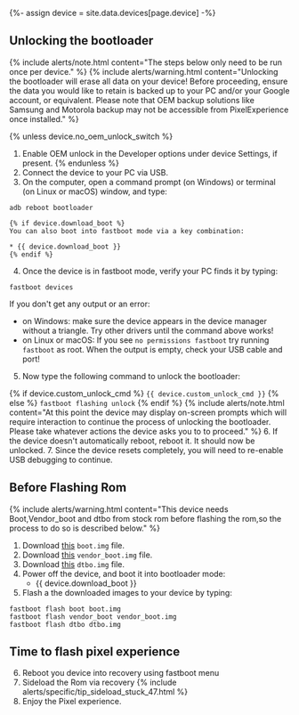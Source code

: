 {%- assign device = site.data.devices[page.device] -%}

## Unlocking the bootloader

{% include alerts/note.html content="The steps below only need to be run once per device." %}
{% include alerts/warning.html content="Unlocking the bootloader will erase all data on your device!
Before proceeding, ensure the data you would like to retain is backed up to your PC and/or your Google account, or equivalent. Please note that OEM backup solutions like Samsung and Motorola backup may not be accessible from PixelExperience once installed." %}

{% unless device.no_oem_unlock_switch %}
1. Enable OEM unlock in the Developer options under device Settings, if present.
{% endunless %}
2. Connect the device to your PC via USB.
3. On the computer, open a command prompt (on Windows) or terminal (on Linux or macOS) window, and type:
```
adb reboot bootloader
```
    {% if device.download_boot %}
    You can also boot into fastboot mode via a key combination:

    * {{ device.download_boot }}
    {% endif %}
4. Once the device is in fastboot mode, verify your PC finds it by typing:
```
fastboot devices
```
  If you don't get any output or an error:
   * on Windows: make sure the device appears in the device manager without a triangle. Try other drivers until the command above works!
   * on Linux or macOS: If you see `no permissions fastboot` try running `fastboot` as root. When the output is empty, check your USB cable and port!
5. Now type the following command to unlock the bootloader:

{% if device.custom_unlock_cmd %}
    ```
{{ device.custom_unlock_cmd }}
    ```
{% else %}
    ```
fastboot flashing unlock
    ```
{% endif %}
    {% include alerts/note.html content="At this point the device may display on-screen prompts which will require interaction to continue the process of unlocking the bootloader. Please take whatever actions the device asks you to to proceed." %}
6. If the device doesn't automatically reboot, reboot it. It should now be unlocked.
7. Since the device resets completely, you will need to re-enable USB debugging to continue.

## Before Flashing Rom

{% include alerts/warning.html content="This device needs Boot,Vendor_boot and dtbo from stock rom before flashing the rom,so the process to do so is described below." %}

1. Download [this](https://gitlab.pixelexperience.org/android/vendor-blobs/wiki_blobs_martini/-/raw/main/android-13/boot.img?inline=false) `boot.img` file.
2. Download [this](https://gitlab.pixelexperience.org/android/vendor-blobs/wiki_blobs_martini/-/raw/main/android-13/vendor_boot.img?inline=false) `vendor_boot.img` file.
3. Download [this](https://gitlab.pixelexperience.org/android/vendor-blobs/wiki_blobs_martini/-/raw/main/android-13/dtbo.img?inline=false) `dtbo.img` file.
4. Power off the device, and boot it into bootloader mode:
    * {{ device.download_boot }}
5. Flash a the downloaded images to your device by typing:
```
fastboot flash boot boot.img
fastboot flash vendor_boot vendor_boot.img
fastboot flash dtbo dtbo.img
```

## Time to flash pixel experience
6. Reboot you device into recovery using fastboot menu
7. Sideload the Rom via recovery
{% include alerts/specific/tip_sideload_stuck_47.html %}
8. Enjoy the Pixel experience.

